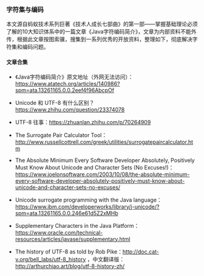 ### 字符集与编码

本文源自蚂蚁技术系列巨著《技术人成长七部曲》的第一部——掌握基础理论必须了解的10大知识体系中的一篇文章《Java字符编码简介》，文章为内部资料不能外传，根据此文章按图索骥，搜集到一系列优秀的开放资料，整理如下，彻底解决字符集和编码问题。



#### 文章合集

* 《Java字符编码简介》原文地址（外网无法访问）：https://www.atatech.org/articles/140986?spm=ata.13261165.0.0.2eef4f96AbcpOf

* Unicode 和 UTF-8 有什么区别？https://www.zhihu.com/question/23374078
* UTF-8 往事：https://zhuanlan.zhihu.com/p/70264909
* The Surrogate Pair Calculator Tool：http://www.russellcottrell.com/greek/utilities/surrogatepaircalculator.htm
* The Absolute Minimum Every Software Developer Absolutely, Positively Must Know About Unicode and Character Sets (No Excuses!)：https://www.joelonsoftware.com/2003/10/08/the-absolute-minimum-every-software-developer-absolutely-positively-must-know-about-unicode-and-character-sets-no-excuses/
* Unicode surrogate programming with the Java language：https://www.ibm.com/developerworks/library/j-unicode/?spm=ata.13261165.0.0.246e61d5Z2xMHb
* Supplementary Characters in the Java Platform：https://www.oracle.com/technical-resources/articles/javase/supplementary.html
* The history of UTF-8 as told by Rob Pike：http://doc.cat-v.org/bell_labs/utf-8_history  ，中文翻译版：http://arthurchiao.art/blog/utf-8-history-zh/

